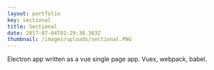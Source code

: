 ```yaml
---
layout: portfolio
key: sectional
title: Sectional
date: 2017-07-04T01:29:38.383Z
thumbnail: /images/uploads/sectional.PNG
---
```

Electron app written as a vue single page app. Vuex, webpack, babel.

